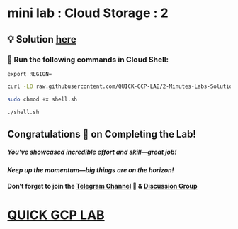 # mini lab : Cloud Storage : 2

## 💡 Solution [here](https://youtu.be/FPKBuGit-74)

### 🚀 Run the following commands in **Cloud Shell**:

```
export REGION=
```
```bash
curl -LO raw.githubusercontent.com/QUICK-GCP-LAB/2-Minutes-Labs-Solutions/refs/heads/main/Mini%20lab%20Cloud%20Storage%203/shell.sh

sudo chmod +x shell.sh

./shell.sh
```

## Congratulations 🎉 on Completing the Lab!

##### You've showcased incredible effort and skill—great job!

#### *Keep up the momentum—big things are on the horizon!*

#### Don’t forget to join the [Telegram Channel](https://t.me/quickgcplab) 📱 & [Discussion Group](https://t.me/quickgcplabchats) 

# [QUICK GCP LAB](https://www.youtube.com/@quickgcplab)